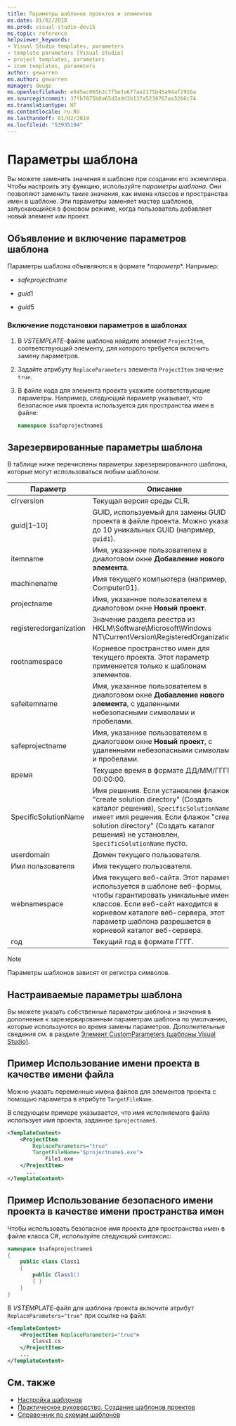```yaml
---
title: Параметры шаблонов проектов и элементов
ms.date: 01/02/2018
ms.prod: visual-studio-dev15
ms.topic: reference
helpviewer_keywords:
- Visual Studio templates, parameters
- template parameters [Visual Studio]
- project templates, parameters
- item templates, parameters
author: gewarren
ms.author: gewarren
manager: douge
ms.openlocfilehash: e945ac065b2c7f5e3a677ae2175b45a94af2910a
ms.sourcegitcommit: 37fb7075b0a65d2add3b137a5230767aa3266c74
ms.translationtype: HT
ms.contentlocale: ru-RU
ms.lasthandoff: 01/02/2019
ms.locfileid: "53935194"
---
```

# <a name="template-parameters"></a>Параметры шаблона

Вы можете заменить значения в шаблоне при создании его экземпляра. Чтобы настроить эту функцию, используйте *параметры шаблона*. Они позволяют заменить такие значения, как имена классов и пространства имен в шаблоне. Эти параметры заменяет мастер шаблонов, запускающийся в фоновом режиме, когда пользователь добавляет новый элемент или проект.

## <a name="declaring-and-enabling-template-parameters"></a>Объявление и включение параметров шаблона

Параметры шаблона объявляются в формате $*параметр*$. Например:

- $safeprojectname$

- $guid1$

- $guid5$

### <a name="to-enable-parameter-substitution-in-templates"></a>Включение подстановки параметров в шаблонах

1. В *VSTEMPLATE*-файле шаблона найдите элемент `ProjectItem`, соответствующий элементу, для которого требуется включить замену параметров.

1. Задайте атрибуту `ReplaceParameters` элемента `ProjectItem` значение `true`.

1. В файле кода для элемента проекта укажите соответствующие параметры. Например, следующий параметр указывает, что безопасное имя проекта используется для пространства имен в файле:

    ```csharp
    namespace $safeprojectname$
    ```

## <a name="reserved-template-parameters"></a>Зарезервированные параметры шаблона

В таблице ниже перечислены параметры зарезервированного шаблона, которые могут использоваться любым шаблоном.

|Параметр|Описание|
|---------------|-----------------|
|clrversion|Текущая версия среды CLR.|
|guid[1–10]|GUID, используемый для замены GUID проекта в файле проекта. Можно указать до 10 уникальных GUID (например, `guid1`).|
|itemname|Имя, указанное пользователем в диалоговом окне **Добавление нового элемента**.|
|machinename|Имя текущего компьютера (например, Computer01).|
|projectname|Имя, указанное пользователем в диалоговом окне **Новый проект**.|
|registeredorganization|Значение раздела реестра из HKLM\Software\Microsoft\Windows NT\CurrentVersion\RegisteredOrganization.|
|rootnamespace|Корневое пространство имен для текущего проекта. Этот параметр применяется только к шаблонам элементов.|
|safeitemname|Имя, указанное пользователем в диалоговом окне **Добавление нового элемента**, с удаленными небезопасными символами и пробелами.|
|safeprojectname|Имя, указанное пользователем в диалоговом окне **Новый проект**, с удаленными небезопасными символами и пробелами.|
|время|Текущее время в формате ДД/ММ/ГГГГ 00:00:00.|
|SpecificSolutionName|Имя решения. Если установлен флажок "create solution directory" (Создать каталог решения), `SpecificSolutionName` имеет имя решения. Если флажок "create solution directory" (Создать каталог решения) не установлен, `SpecificSolutionName` пусто.|
|userdomain|Домен текущего пользователя.|
|Имя пользователя|Имя текущего пользователя.|
|webnamespace|Имя текущего веб-сайта. Этот параметр используется в шаблоне веб-формы, чтобы гарантировать уникальные имена классов. Если веб-сайт находится в корневом каталоге веб-сервера, этот параметр шаблона разрешается в корневой каталог веб-сервера.|
|год|Текущий год в формате ГГГГ.|

> [!NOTE]
> Параметры шаблонов зависят от регистра символов.

## <a name="custom-template-parameters"></a>Настраиваемые параметры шаблона

Вы можете указать собственные параметры шаблона и значения в дополнение к зарезервированным параметрам шаблона по умолчанию, которые используются во время замены параметров. Дополнительные сведения см. в разделе [Элемент CustomParameters (шаблоны Visual Studio)](../extensibility/customparameters-element-visual-studio-templates.md).

## <a name="example-use-the-project-name-for-a-file-name"></a>Пример Использование имени проекта в качестве имени файла

Можно указать переменные имена файлов для элементов проекта с помощью параметра в атрибуте `TargetFileName`.

В следующем примере указывается, что имя исполняемого файла использует имя проекта, заданное `$projectname$`.

```xml
<TemplateContent>
    <ProjectItem
        ReplaceParameters="true"
        TargetFileName="$projectname$.exe">
            File1.exe
    </ProjectItem>
      ...
</TemplateContent>
```

## <a name="example-use-the-safe-project-name-for-the-namespace-name"></a>Пример Использование безопасного имени проекта в качестве имени пространства имен

Чтобы использовать безопасное имя проекта для пространства имен в файле класса C#, используйте следующий синтаксис:

```csharp
namespace $safeprojectname$
{
    public class Class1
    {
        public Class1()
        { }
    }
}
```

В *VSTEMPLATE*-файл для шаблона проекта включите атрибут `ReplaceParameters="true"` при ссылке на файл:

```xml
<TemplateContent>
    <ProjectItem ReplaceParameters="true">
        Class1.cs
    </ProjectItem>
    ...
</TemplateContent>
```

## <a name="see-also"></a>См. также

- [Настройка шаблонов](../ide/customizing-project-and-item-templates.md)
- [Практическое руководство. Создание шаблонов проектов](../ide/how-to-create-project-templates.md)
- [Справочник по схемам шаблонов](../extensibility/visual-studio-template-schema-reference.md)

